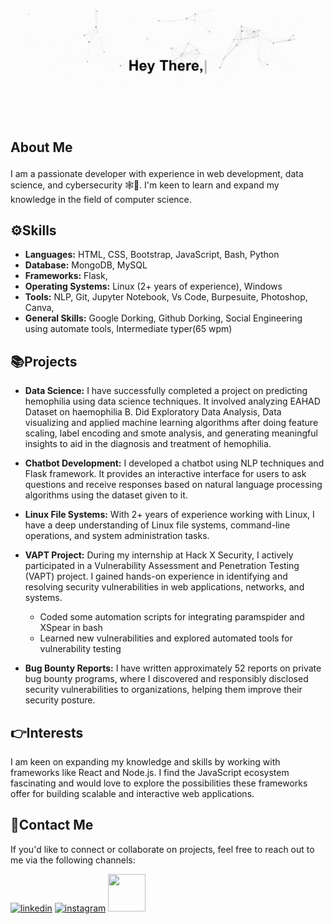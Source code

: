 <p align="center"><img src="https://github.com/JestinGigi/JestinGigi/blob/main/about_me.gif" alt="My Intro"></p>

## <p>About Me</p>
I am a passionate developer with experience in web development, data science, and cybersecurity 🕸️👾. I'm keen to learn and expand my knowledge in the field of computer science.

## ⚙️Skills
- **Languages:** HTML, CSS, Bootstrap, JavaScript, Bash, Python
- **Database:** MongoDB, MySQL
- **Frameworks:** Flask, 
- **Operating Systems:** Linux (2+ years of experience), Windows
- **Tools:** NLP, Git, Jupyter Notebook, Vs Code, Burpesuite, Photoshop, Canva, 
- **General Skills:** Google Dorking, Github Dorking, Social Engineering using automate tools, Intermediate typer(65 wpm)

## 📚Projects
- **Data Science:** I have successfully completed a project on predicting hemophilia using data science techniques. It involved analyzing EAHAD Dataset on haemophilia B. Did Exploratory Data Analysis, Data visualizing and applied machine learning algorithms after doing feature scaling, label encoding and smote analysis, and generating meaningful insights to aid in the diagnosis and treatment of hemophilia.

- **Chatbot Development:** I developed a chatbot using NLP techniques and Flask framework. It provides an interactive interface for users to ask questions and receive responses based on natural language processing algorithms using the dataset given to it.

- **Linux File Systems:** With 2+ years of experience working with Linux, I have a deep understanding of Linux file systems, command-line operations, and system administration tasks.

- **VAPT Project:** During my internship at Hack X Security, I actively participated in a Vulnerability Assessment and Penetration Testing (VAPT) project. I gained hands-on experience in identifying and resolving security vulnerabilities in web applications, networks, and systems.  
  - Coded some automation scripts for integrating paramspider and XSpear in bash 
  - Learned new vulnerabilities and explored automated tools for vulnerability testing  

- **Bug Bounty Reports:** I have written approximately 52 reports on private bug bounty programs, where I discovered and responsibly disclosed security vulnerabilities to organizations, helping them improve their security posture.

## 👉Interests
I am keen on expanding my knowledge and skills by working with frameworks like React and Node.js. I find the JavaScript ecosystem fascinating and would love to explore the possibilities these frameworks offer for building scalable and interactive web applications.

## 🔗Contact Me
If you'd like to connect or collaborate on projects, feel free to reach out to me via the following channels:

<p>
  <a href="https://www.linkedin.com/in/jestin-g-1ab0a31ba/"><img src="https://img.icons8.com/color/96/000000/linkedin.png" alt="linkedin" height="60" width="60"></a>
  <a href="https://www.instagram.com/jestin_prof_x/"><img src="https://img.icons8.com/color/96/000000/instagram-new.png" alt="instagram" height="60" width="60"></a>
  <a href='https://twitter.com/MrRobotWhh'><img src='https://img.icons8.com/color/96/000000/twitter-squared.png' height="60" width="60"></a>
</p>

<!--## :📈My Github Stats
<p align="center"> <img src="https://github-readme-stats.vercel.app/api?username=JestinGigi&show_icons=true&theme=gotham" alt="JestinGigi"/>

I'm excited about the journey ahead and look forward to making meaningful contributions to the world of technology!
-->
